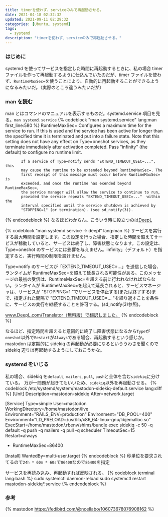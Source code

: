 ```yaml
---
title: timerを使わず、serviceのみで再起動させる。
date: 2021-04-18 02:32:32
updated: 2021-09-11 02:29:32
categories: [Ubuntu, systemd]
tags:
  - systemd
description: "timerを使わず、serviceのみで再起動させる。"
---
```


### はじめに

systemd を使ってサービスを指定した時間に再起動するときに、私の場合 timer ファイルを作って再起動するように仕込んでいたのだが、timer ファイルを使わず、`RuntimeMaxSec=`を使うことにより、自動的に再起動することができるようになるみたいだ。（実際のところ違うみたいだが）

<!-- more -->
<!-- toc -->

### man を読む

man とはコマンドのマニュアルを表示するものだ。systemd.service 項目を見る。`man systemd.service`
{% codeblock "man systemd.service" lang:man first_line:580 %}
RuntimeMaxSec=
Configures a maximum time for the service to run. If this is used
and the service has been active for longer than the specified time
it is terminated and put into a failure state. Note that this
setting does not have any effect on Type=oneshot services, as they
terminate immediately after activation completed. Pass "infinity"
(the default) to configure no runtime limit.

           If a service of Type=notify sends "EXTEND_TIMEOUT_USEC=...", this
           may cause the runtime to be extended beyond RuntimeMaxSec=. The
           first receipt of this message must occur before RuntimeMaxSec= is
           exceeded, and once the runtime has exended beyond RuntimeMaxSec=,
           the service manager will allow the service to continue to run,
           provided the service repeats "EXTEND_TIMEOUT_USEC=..."  within the
           interval specified until the service shutdown is achieved by
           "STOPPING=1" (or termination). (see sd_notify(3)).

{% endcodeblock %}
なるほどわからん。こういう時に役立つのは[DeepL](https://www.deepl.com)

{% codeblock "man systemd.service -> deepl" lang:man %}
サービスを実行する最大時間を設定します。この設定を行った場合、指定した時間を超えてサービスが稼動していると、サービスは終了し、障害状態になります。この設定は、Type=oneshot のサービスには影響を与えません。infinity」（デフォルト）を指定すると、実行時間の制限を設けません。

Type=notify のサービスが「EXTEND_TIMEOUT_USEC=...」を送信した場合、ランタイムが RuntimeMaxSec=を超えて延長される可能性がある。このメッセージの最初の受信は、RuntimeMaxSec=を超える前に行われなければならない。ランタイムが RuntimeMaxSec=を超えて延長されると、サービスマネージャは、サービスが "STOPPING=1 "でサービスを停止する(または終了する)まで、指定された間隔で "EXTEND_TIMEOUT_USEC=... "を繰り返すことを条件に、サービスの実行を継続することを許可する。(sd_notify(3)参照)。

www.DeepL.com/Translator（無料版）で翻訳しました。
{% endcodeblock %}

なるほど、指定時間を超えると意図的に終了し障害状態になるから`Type`が`oneshot`以外で`Restart`が`Always`である場合、再起動するという感じか。
mastodon は定期的に sidekiq の再起動が必要になるといううわさを聞くので sidekiq 辺りは再起動するようにしておこうかな。

### systemd をいじる

私の場合、sidekiq を`default`, `mailers`, `pull`, `push`と全体を含む`sidekiq`に分けている。
万が一問題が起きてもいいため、`sidekiq`以外を再起動させる。
{% codeblock /etc/systemd/system/mastodon-sidekiq-default.service lang:diff %}
[Unit]
Description=mastodon-sidekiq
After=network.target

[Service]
Type=simple
User=mastodon
WorkingDirectory=/home/mastodon/live
Environment="RAILS_ENV=production"
Environment="DB_POOL=400"
Environment="LD_PRELOAD=/usr/lib/x86_64-linux-gnu/libjemalloc.so"
ExecStart=/home/mastodon/.rbenv/shims/bundle exec sidekiq -c 50 -q default -q push -q mailers -q pull -q scheduler
TimeoutSec=15
Restart=always

- RuntimeMaxSec=86400

[Install]
WantedBy=multi-user.target
{% endcodeblock %}
秒単位を要求されてるので`24h * 60m * 60s`で`86400`なので`86400`を指定

サービスを再読み込み、再起動すれば反映される。
{% codeblock terminal lang:bash %}
sudo systemctl daemon-reload
sudo systemctl restart mastodon-sidekiq\*.service
{% endcodeblock %}

### 参考

{% mastodon https://fedibird.com/@noellabo/106073678076908162 %}
